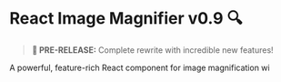 # React Image Magnifier v0.9 🔍

> **🚀 PRE-RELEASE:** Complete rewrite with incredible new features!

A powerful, feature-rich React component for image magnification wi